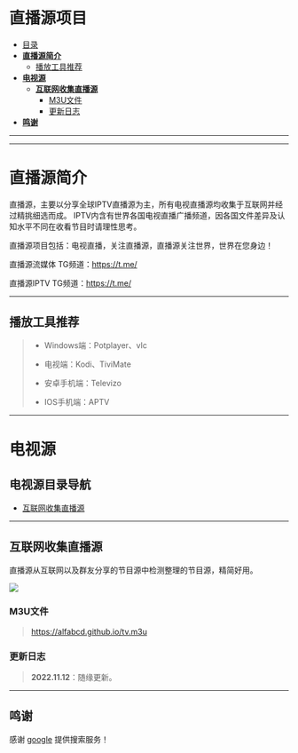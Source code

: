 # 直播源项目

- [目录](#目录)
- [**直播源简介**](#直播源仓库简介)
    - [播放工具推荐](#播放工具推荐)
- [**电视源**](#电视源)
  - [**互联网收集直播源**](#互联网收集直播源)
    - [M3U文件](#m3u文件)
    - [更新日志](#更新日志)
- [**鸣谢**](#鸣谢)  
---
---

# **直播源简介**

直播源，主要以分享全球IPTV直播源为主，所有电视直播源均收集于互联网并经过精挑细选而成。
IPTV内含有世界各国电视直播广播频道，因各国文件差异及认知水平不同在收看节目时请理性思考。

直播源项目包括：电视直播，关注直播源，直播源关注世界，世界在您身边！

直播源流媒体 TG频道：https://t.me/

直播源IPTV TG频道：https://t.me/

---

## 播放工具推荐
> * Windows端：Potplayer、vlc
> 
> * 电视端：Kodi、TiviMate
> 
> * 安卓手机端：Televizo
> 
> * IOS手机端：APTV
---

# **电视源**
## **电视源目录导航**
* [互联网收集直播源](#互联网收集直播源)

---


## **互联网收集直播源**
直播源从互联网以及群友分享的节目源中检测整理的节目源，精简好用。


![](https://img.shields.io/badge/%E6%9B%B4%E6%96%B0%E6%97%A5%E6%9C%9F-2022.11.12-brightgreen?style=for-the-badge)

### M3U文件

> https://alfabcd.github.io/tv.m3u
> 
> 
> 

### 更新日志
> **2022.11.12**：随缘更新。
> 

---

## 鸣谢

感谢  [google](https://google.com/) 提供搜索服务！


